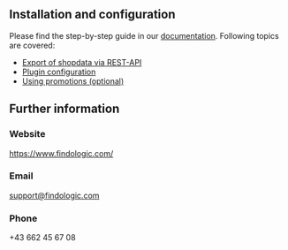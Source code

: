 ## Installation and configuration
 
Please find the step-by-step guide in our [documentation](https://docs.findologic.com/doku.php?id=integration_documentation:plentymarkets_ceres_en). Following topics are covered:

* [Export of shopdata via REST-API](https://docs.findologic.com/doku.php?id=integration_documentation:plentymarkets_ceres_en:rest_export_en)
* [Plugin configuration](https://docs.findologic.com/doku.php?id=integration_documentation:plentymarkets_ceres_en:ceres_plugin_configuration_en)
* [Using promotions (optional)](https://docs.findologic.com/doku.php?id=integration_documentation:plentymarkets_ceres_en:ceres_promotions_en)

## Further information

### Website
 
https://www.findologic.com/
 
### Email
 
support@findologic.com
 
### Phone
 
+43 662 45 67 08
